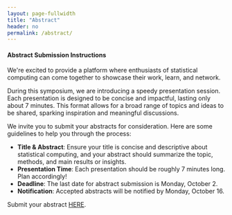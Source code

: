 ```yaml
---
layout: page-fullwidth
title: "Abstract"
header: no
permalink: /abstract/
---
```


#### Abstract Submission Instructions

We're excited to provide a platform where enthusiasts of statistical computing can come together to showcase their work, learn, and network. 


During this symposium, we are introducing a speedy presentation session. Each presentation is designed to be concise and impactful, lasting only about 7 minutes. This format allows for a broad range of topics and ideas to be shared, sparking inspiration and meaningful discussions.


We invite you to submit your abstracts for consideration. Here are some guidelines to help you through the process:

+ **Title & Abstract**: Ensure your title is concise and descriptive about statistical computing, and your abstract should summarize the topic, methods, and main results or insights.
+ **Presentation Time**: Each presentation should be roughly 7 minutes long. Plan accordingly!
+ **Deadline**: The last date for abstract submission is Monday, October 2.
+ **Notification**: Accepted abstracts will be notified by Monday, October 16.

Submit your abstract [HERE](https://docs.google.com/forms/d/e/1FAIpQLSfUW5lvPj_otbepGISub0bXnrvRiLzjxIhH1A32prvQezPfyA/viewform).

